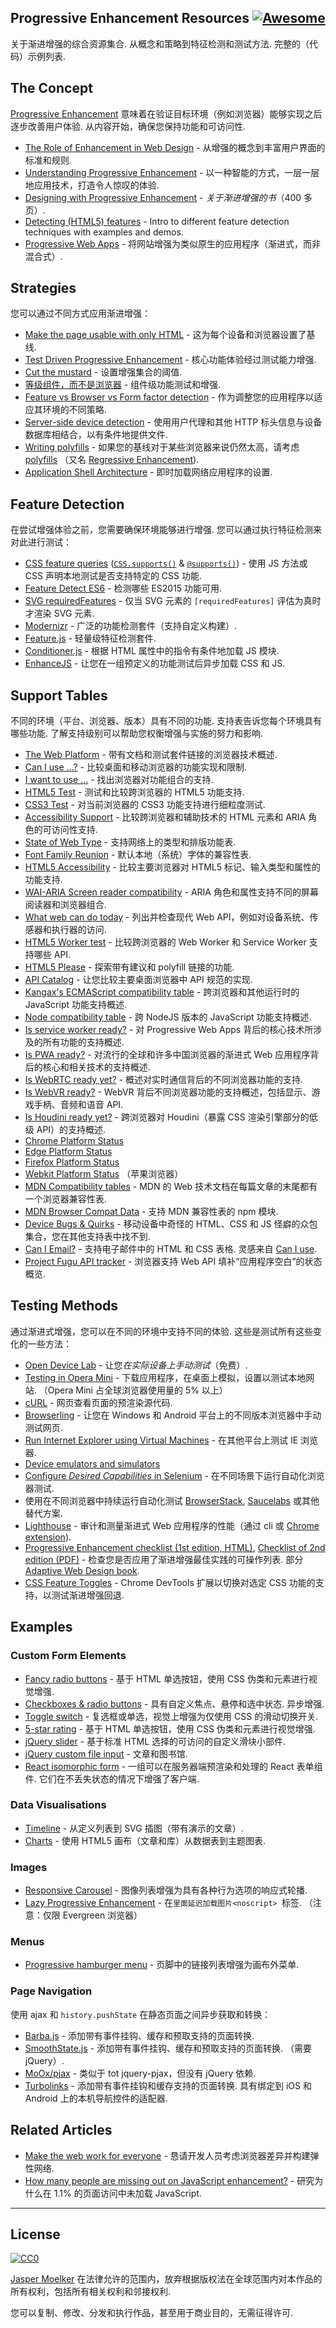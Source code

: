 <div class="github-widget" data-repo="jbmoelker/progressive-enhancement-resources"></div>

## Progressive Enhancement Resources [![Awesome](https://cdn.rawgit.com/sindresorhus/awesome/d7305f38d29fed78fa85652e3a63e154dd8e8829/media/badge.svg)](https://github.com/sindresorhus/awesome)

关于渐进增强的综合资源集合. 从概念和策略到特征检测和测试方法. 完整的（代码）示例列表.





## The Concept

[Progressive Enhancement](https://en.wikipedia.org/wiki/Progressive_enhancement) 意味着在验证目标环境（例如浏览器）能够实现之后逐步改善用户体验. 从内容开始，确保您保持功能和可访问性.

* [The Role of Enhancement in Web Design](https://www.nngroup.com/articles/enhancement/) - 从增强的概念到丰富用户界面的标准和规则.
* [Understanding Progressive Enhancement](http://alistapart.com/article/understandingprogressiveenhancement) - 以一种智能的方式，一层一层地应用技术，打造令人惊叹的体验.
* [Designing with Progressive Enhancement](https://www.filamentgroup.com/dwpe/) - *关于渐进增强的书*（400 多页）.
* [Detecting (HTML5) features](http://diveinto.html5doctor.com/detect.html) - Intro to different feature detection techniques with examples and demos. 
* [Progressive Web Apps](https://infrequently.org/2015/06/progressive-apps-escaping-tabs-without-losing-our-soul/) - 将网站增强为类似原生的应用程序（渐进式，而非混合式）.


## Strategies

您可以通过不同方式应用渐进增强：

* [Make the page usable with only HTML](https://www.gov.uk/service-manual/technology/using-progressive-enhancement#make-the-page-usable-with-only-html) - 这为每个设备和浏览器设置了基线.
* [Test Driven Progressive Enhancement](http://alistapart.com/article/testdriven) - 核心功能体验经过测试能力增强.
* [Cut the mustard](http://responsivenews.co.uk/post/18948466399/cutting-the-mustard) - 设置增强集合的阈值.
* [等级组件，而不是浏览器](https://www.filamentgroup.com/lab/grade-the-components.html
) - 组件级功能测试和增强.
* [Feature vs Browser vs Form factor detection](http://www.html5rocks.com/en/tutorials/detection/) - 作为调整您的应用程序以适应其环境的不同策略.
* [Server-side device detection](https://www.smashingmagazine.com/2014/07/server-side-device-detection-with-javascript/) - 使用用户代理和其他 HTTP 标头信息与设备数据库相结合，以有条件地提供文件.
* [Writing polyfills](https://addyosmani.com/blog/writing-polyfills/) - 如果您的基线对于某些浏览器来说仍然太高，请考虑 [polyfills](https://remysharp.com/2010/10/08/what-is-a-polyfill) （又名 [Regressive Enhancement](https://twitter.com/SlexAxton/status/25600963629)).
* [Application Shell Architecture](https://medium.com/google-developers/instant-loading-web-apps-with-an-application-shell-architecture-7c0c2f10c73) - 即时加载网络应用程序的设置.


## Feature Detection

在尝试增强体验之前，您需要确保环境能够进行增强. 您可以通过执行特征检测来对此进行测试：

* [CSS feature queries](https://www.sitepoint.com/an-introduction-to-css-supports-rule-feature-queries/) ([`CSS.supports()`](https://developer.mozilla.org/en/docs/Web/API/CSS/supports) & [`@supports()`](https://developer.mozilla.org/en-US/docs/Web/CSS/@supports)) - 使用 JS 方法或 CSS 声明本地测试是否支持特定的 CSS 功能.
* [Feature Detect ES6](https://www.npmjs.com/package/feature-detect-es6) - 检测哪些 ES2015 功能可用.
* [SVG requiredFeatures](https://developer.mozilla.org/en-US/docs/Web/SVG/Attribute/requiredFeatures) - 仅当 SVG 元素的 `[requiredFeatures]` 评估为真时才渲染 SVG 元素.
* [Modernizr](https://modernizr.com/) - 广泛的功能检测套件（支持自定义构建）.
* [Feature.js](http://featurejs.com/) - 轻量级特征检测套件.
* [Conditioner.js](http://conditionerjs.com/) - 根据 HTML 属性中的指令有条件地加载 JS 模块.
* [EnhanceJS](https://www.filamentgroup.com/lab/introducing-enhancejs-smarter-safer-apply-progressive-enhancement.html) - 让您在一组预定义的功能测试后异步加载 CSS 和 JS.


## Support Tables

不同的环境（平台、浏览器、版本）具有不同的功能. 支持表告诉您每个环境具有哪些功能. 了解支持级别可以帮助您权衡增强与实施的努力和影响.

* [The Web Platform](https://platform.html5.org/) - 带有文档和测试套件链接的浏览器技术概述.
* [Can I use ...?](http://caniuse.com/) - 比较桌面和移动浏览器的功能实现和限制.
* [I want to use ...](http://www.iwanttouse.com/) - 找出浏览器对功能组合的支持.
* [HTML5 Test](http://html5test.com/) - 测试和比较跨浏览器的 HTML5 功能支持.
* [CSS3 Test](http://css3test.com/) - 对当前浏览器的 CSS3 功能支持进行细粒度测试.
* [Accessibility Support](https://a11ysupport.io/) - 比较跨浏览器和辅助技术的 HTML 元素和 ARIA 角色的可访问性支持.
* [State of Web Type](https://github.com/bramstein/stateofwebtype) - 支持网络上的类型和排版功能表.
* [Font Family Reunion](http://fontfamily.io/) - 默认本地（系统）字体的兼容性表.
* [HTML5 Accessibility](http://html5accessibility.com/) - 比较主要浏览器对 HTML5 标记、输入类型和属性的功能支持. 
* [WAI-ARIA Screen reader compatibility](https://www.powermapper.com/tests/screen-readers/aria/) - ARIA 角色和属性支持不同的屏幕阅读器和浏览器组合.
* [What web can do today](https://whatwebcando.today/) - 列出并检查现代 Web API，例如对设备系统、传感器和执行器的访问.
* [HTML5 Worker test](https://nolanlawson.github.io/html5workertest/) - 比较跨浏览器的 Web Worker 和 Service Worker 支持哪些 API.
* [HTML5 Please](http://html5please.com/) - 探索带有建议和 polyfill 链接的功能.
* [API Catalog](https://developer.microsoft.com/en-us/microsoft-edge/platform/catalog/) - 让您比较主要桌面浏览器中 API 规范的实现.
* [Kangax's ECMAScript compatibility table](http://kangax.github.io/compat-table/) - 跨浏览器和其他运行时的 JavaScript 功能支持概述.
* [Node compatibility table](http://node.green/) - 跨 NodeJS 版本的 JavaScript 功能支持概述.
* [Is service worker ready?](https://jakearchibald.github.io/isserviceworkerready/) - 对 Progressive Web Apps 背后的核心技术所涉及的所有功能的支持概述.
* [Is PWA ready?](https://ispwaready.toxicjohann.com/) - 对流行的全球和许多中国浏览器的渐进式 Web 应用程序背后的核心和相关技术的支持概述.
* [Is WebRTC ready yet?](http://iswebrtcreadyyet.com/) - 概述对实时通信背后的不同浏览器功能的支持.
* [Is WebVR ready?](https://iswebvrready.org/) - WebVR 背后不同浏览器功能的支持概述，包括显示、游戏手柄、音频和语音 API.
* [Is Houdini ready yet?](https://ishoudinireadyyet.com/) - 跨浏览器对 Houdini（暴露 CSS 渲染引擎部分的低级 API）的支持概述.
* [Chrome Platform Status](https://www.chromestatus.com/features)
* [Edge Platform Status](https://developer.microsoft.com/en-us/microsoft-edge/platform/status/)
* [Firefox Platform Status](https://platform-status.mozilla.org/)
* [Webkit Platform Status](https://webkit.org/status/) （苹果浏览器）
* [MDN Compatibility tables](https://developer.mozilla.org/en-US/docs/MDN/Contribute/Structures/Compatibility_tables) - MDN 的 Web 技术文档在每篇文章的末尾都有一个浏览器兼容性表.
* [MDN Browser Compat Data](https://github.com/mdn/browser-compat-data) - 支持 MDN 兼容性表的 npm 模块.
* [Device Bugs & Quirks](https://github.com/scottjehl/Device-Bugs) - 移动设备中奇怪的 HTML、CSS 和 JS 怪癖的众包集合，您在其他支持表中找不到.
* [Can I Email?](https://www.caniemail.com/)  - 支持电子邮件中的 HTML 和 CSS 表格. 灵感来自 [Can I use](http://caniuse.com/).
* [Project Fugu API tracker](https://fugu-tracker.web.app/) - 浏览器支持 Web API 填补“应用程序空白”的状态概览.


## Testing Methods

通过渐进式增强，您可以在不同的环境中支持不同的体验. 这些是测试所有这些变化的一些方法：

* [Open Device Lab](https://opendevicelab.com/) - 让您*在实际设备上手动测试*（免费）.
* [Testing in Opera Mini](https://dev.opera.com/articles/making-sites-work-opera-mini/#testing-in-opera-mini)  - 下载应用程序，在桌面上模拟，设置以测试本地网站.  （Opera Mini 占全球浏览器使用量的 5% 以上）
* [cURL](https://curl.haxx.se/docs/manual.html) - 网页查看页面的预渲染源代码.
* [Browserling](https://www.browserling.com/) - 让您在 Windows 和 Android 平台上的不同版本浏览器中手动测试网页.
* [Run Internet Explorer using Virtual Machines](https://developer.microsoft.com/en-us/microsoft-edge/tools/vms/mac/) - 在其他平台上测试 IE 浏览器.
* [Device emulators and simulators](https://developers.google.com/web/tools/chrome-devtools/iterate/device-mode/testing-other-browsers?hl=en#device-emulators-and-simulators)
* [Configure *Desired Capabilities* in Selenium](https://github.com/SeleniumHQ/selenium/wiki/DesiredCapabilities) - 在不同场景下运行自动化浏览器测试.
* 使用在不同浏览器中持续运行自动化测试 [BrowserStack](https://www.browserstack.com/), [Saucelabs](https://saucelabs.com/) 或其他替代方案.
* [Lighthouse](https://github.com/GoogleChrome/lighthouse) - 审计和测量渐进式 Web 应用程序的性能（通过 cli 或 [Chrome extension](https://chrome.google.com/webstore/detail/lighthouse/blipmdconlkpinefehnmjammfjpmpbjk)).
* [Progressive Enhancement checklist (1st edition, HTML)](http://adaptivewebdesign.info/1st-edition/read/chapter-6.html#the-progressive-enhancement-checklist), [Checklist of 2nd edition (PDF)](http://adaptivewebdesign.info/2nd-edition/checklist.pdf)  - 检查您是否应用了渐进增强最佳实践的可操作列表. 部分 [Adaptive Web Design book](http://adaptivewebdesign.info/).
* [CSS Feature Toggles](https://chrome.google.com/webstore/detail/css-feature-toggles/aeinmfddnniiloadoappmdnffcbffnjg) - Chrome DevTools 扩展以切换对选定 CSS 功能的支持，以测试渐进增强回退.


## Examples

### Custom Form Elements

* [Fancy radio buttons](https://www.sitepoint.com/replacing-radio-buttons-without-replacing-radio-buttons/) - 基于 HTML 单选按钮，使用 CSS 伪类和元素进行视觉增强.
* [Checkboxes & radio buttons](https://www.filamentgroup.com/dwpe/checkbox-radiobutton/)  - 具有自定义焦点、悬停和选中状态. 异步增强.
* [Toggle switch](https://ghinda.net/css-toggle-switch/) - 复选框或单选，视觉上增强为仅使用 CSS 的滑动切换开关.
* [5-star rating](http://lea.verou.me/2011/08/accessible-star-rating-widget-with-pure-css/) - 基于 HTML 单选按钮，使用 CSS 伪类和元素进行视觉增强.
* [jQuery slider](https://github.com/filamentgroup/jQuery-Slider) - 基于标准 HTML 选择的可访问的自定义滑块小部件.
* [jQuery custom file input](https://www.filamentgroup.com/lab/jquery-custom-file-input-book-designing-with-progressive-enhancement.html) - 文章和图书馆.
* [React isomorphic form](https://github.com/ghengeveld/react-isomorphic-form/)  - 一组可以在服务器端预渲染和处理的 React 表单组件. 它们在不丢失状态的情况下增强了客户端.

### Data Visualisations

* [Timeline](https://css-tricks.com/progressive-enhancement-data-visualizations/) - 从定义列表到 SVG 插图（带有演示的文章）.
* [Charts](https://www.filamentgroup.com/lab/update-to-jquery-visualize-accessible-charts-with-html5-from-designing-with.html) - 使用 HTML5 画布（文章和库）从数据表到主题图表.

### Images

* [Responsive Carousel](http://filamentgroup.github.io/responsive-carousel/test/functional/fade-auto.html) - 图像列表增强为具有各种行为选项的响应式轮播.
* [Lazy Progressive Enhancement](https://github.com/tvler/lazy-progressive-enhancement)  - 在`里面延迟加载图片<noscript> `标签.  （注意：仅限 Evergreen 浏览器）

### Menus

* [Progressive hamburger menu](http://heydonworks.com/practical_aria_examples/#hamburger) - 页脚中的链接列表增强为画布外菜单.

### Page Navigation

使用 ajax 和 `history.pushState` 在静态页面之间异步获取和转换：

* [Barba.js](http://barbajs.org/) - 添加带有事件挂钩、缓存和预取支持的页面转换.
* [SmoothState.js](https://github.com/miguel-perez/smoothState.js)  - 添加带有事件挂钩、缓存和预取支持的页面转换.  （需要 jQuery）.
* [MoOx/pjax](https://github.com/MoOx/pjax) - 类似于 tot jquery-pjax，但没有 jQuery 依赖.
* [Turbolinks](https://github.com/turbolinks/turbolinks)  - 添加带有事件挂钩和缓存支持的页面转换. 具有绑定到 iOS 和 Android 上的本机导航控件的适配器.


## Related Articles

* [Make the web work for everyone](https://hacks.mozilla.org/2016/07/make-the-web-work-for-everyone/) - 恳请开发人员考虑浏览器差异并构建弹性网络.
* [How many people are missing out on JavaScript enhancement?](https://gds.blog.gov.uk/2013/10/21/how-many-people-are-missing-out-on-javascript-enhancement/) - 研究为什么在 1.1% 的页面访问中未加载 JavaScript. 

---

## License

[![CC0](http://mirrors.creativecommons.org/presskit/buttons/88x31/svg/cc-zero.svg)](https://creativecommons.org/publicdomain/zero/1.0/)

[Jasper Moelker](https://twitter.com/jbmoelker) 在法律允许的范围内，放弃根据版权法在全球范围内对本作品的所有权利，包括所有相关权利和邻接权利.

您可以复制、修改、分发和执行作品，甚至用于商业目的，无需征得许可.
